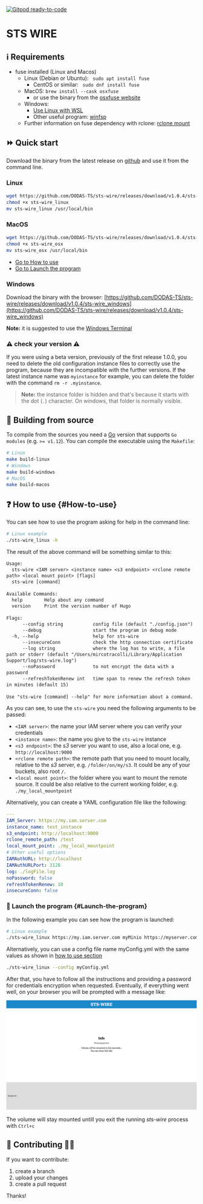[![Gitpod ready-to-code](https://img.shields.io/badge/Gitpod-ready--to--code-blue?logo=gitpod)](https://gitpod.io/#https://github.com/DODAS-TS/sts-wire)

# STS WIRE

## :information_source: Requirements

- fuse installed (Linux and Macos)
  - Linux (Debian or Ubuntu): ` sudo apt install fuse`
    - CentOS or similar: ` sudo dnf install fuse`
  - MacOS: `brew install --cask osxfuse`
    - or use the binary from the [osxfuse website](https://osxfuse.github.io/)
  - Windows:
    - [Use Linux with WSL](https://ubuntu.com/wsl)
    - Other useful program: [winfsp](https://github.com/billziss-gh/winfsp)
  - Further information on fuse dependency with rclone: [rclone mount](https://rclone.org/commands/rclone_mount/)

## :fast_forward: Quick start

Download the binary from the latest release on [github](https://github.com/DODAS-TS/sts-wire/releases) and use it from the command line.
### Linux

```bash
wget https://github.com/DODAS-TS/sts-wire/releases/download/v1.0.4/sts-wire_linux
chmod +x sts-wire_linux
mv sts-wire_linux /usr/local/bin
```
### MacOS

```bash
wget https://github.com/DODAS-TS/sts-wire/releases/download/v1.0.4/sts-wire_osx
chmod +x sts-wire_osx
mv sts-wire_osx /usr/local/bin
```

- [Go to How to use](#How-to-use)
- [Go to Launch the program](#Launch-the-program)

### Windows

Download the binary with the browser: [https://github.com/DODAS-TS/sts-wire/releases/download/v1.0.4/sts-wire_windows](https://github.com/DODAS-TS/sts-wire/releases/download/v1.0.4/sts-wire_windows)

**Note:** it is suggested to use the [Windows Terminal](https://www.microsoft.com/en-us/p/windows-terminal/9n0dx20hk701?activetab=pivot:overviewtab)

### :warning: check your version :warning:

If you were using a beta version, previously of the first release 1.0.0, you need to delete the old configuration instance files to correctly use the program, because they are incompatible with the further versions. If the latest instance name was `myinstance` for example, you can delete the folder with the command `rm -r .myinstance`.

> **Note:** the instance folder is hidden and that's because it starts with the dot (`.`) character. On windows, that folder is normally visible.

## :hammer: Building from source

To compile from the sources you need a [Go](https://golang.org/dl/) version that supports `Go modules` (e.g. `>= v1.12`). You can compile the executable using the `Makefile`:

```bash
# Linux
make build-linux
# Windows
make build-windows
# MacOS
make build-macos
```

## :question: How to use {#How-to-use}

You can see how to use the program asking for help in the command line:

```bash
# Linux example
./sts-wire_linux -h
```

The result of the above command will be something similar to this:

```text
Usage:
  sts-wire <IAM server> <instance name> <s3 endpoint> <rclone remote path> <local mount point> [flags]
  sts-wire [command]

Available Commands:
  help        Help about any command
  version     Print the version number of Hugo

Flags:
      --config string           config file (default "./config.json")
      --debug                   start the program in debug mode
  -h, --help                    help for sts-wire
      --insecureConn            check the http connection certificate
      --log string              where the log has to write, a file path or stderr (default "/Users/mircotracolli/Library/Application Support/log/sts-wire.log")
      --noPassword              to not encrypt the data with a password
      --refreshTokenRenew int   time span to renew the refresh token in minutes (default 15)

Use "sts-wire [command] --help" for more information about a command.
```

As you can see, to use the `sts-wire` you need the following arguments to be passed:

- `<IAM server>`: the name your IAM server where you can verify your credentials
- `<instance name>`: the name you give to the `sts-wire` instance
- `<s3 endpoint>`: the *s3* server you want to use, also a local one, e.g. `http://localhost:9000`
- `<rclone remote path>`: the remote path that you need to mount locally, relative to the *s3* server, e.g. `/folder/on/my/s3`. It could be any of your buckets, also root `/`.
- `<local mount point>`: the folder where you want to mount the remote source. It could be also relative to the current working folder, e.g. `./my_local_mountpoint`

Alternatively, you can create a YAML configuration file like the following:

```yaml
---
IAM_Server: https://my.iam.server.com
instance_name: test_instance
s3_endpoint: http://localhost:9000
rclone_remote_path: /test
local_mount_point: ./my_local_mountpoint
# Other useful options
IAMAuthURL: http://localhost
IAMAuthURLPort: 3128
log: ./logFile.log
noPassword: false
refreshTokenRenew: 10
insecureConn: false
```
### :rocket: Launch the program {#Launch-the-program}

In the following example you can see how the program is launched:

```bash
# Linux example
./sts-wire_linux https://my.iam.server.com myMinio https://myserver.com:9000 / ./mountedVolume
```

Alternatively, you can use a config file name myConfig.yml with the same values as shown in [how to use section](#How-to-use)

```bash
./sts-wire_linux --config myConfig.yml
```

After that, you have to follow all the instructions and providing a password for credentials encryption when requested.
Eventually, if everything went well, on your browser you will be prompted with a message like:

![mount response](img/response.png)

The volume will stay mounted untill you exit the running *sts-wire* process with `Ctrl+c`
##  :two_men_holding_hands: Contributing :couple::two_women_holding_hands:

If you want to contribute:

1. create a branch
2. upload your changes
3. create a pull request

Thanks!
